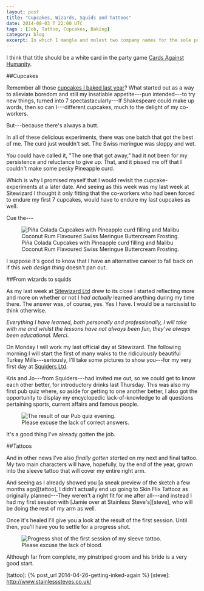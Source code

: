 ```yaml
---
layout: post
title: "Cupcakes, Wizards, Squids and Tattoos"
date: 2014-08-03 T 22:00 UTC
tags : [Job, Tattoo, Cupcakes, Baking]
category: blog
excerpt: In which I mangle and molest two company names for the sole purpose of getting a not-particularly-funny title out of it.
---
```

I think that title should be a white card in the party game [Cards Against Humanity][cah].

##Cupcakes

Remember all those [cupcakes I baked last year][cupcakes]? What started out as a way to alleviate boredom and still my insatiable appetite---pun intended---to try new things, turned into 7 spectastacularly---If Shakespeare could make up words, then so can I---different cupcakes, much to the delight of my co-workers.

But---because there's always a butt.

In all of these delicious experiments, there was one batch that got the best of me. The curd just wouldn't set. The Swiss meringue was sloppy and wet.

You could have called it, "The one that got away," had it not been for my persistence and reluctance to give up. That, and it pissed me off that I couldn't make some pesky Pineapple curd.

Which is why I promised myself that I would revisit the cupcake-experiments at a later date. And seeing as this week was my last week at Sitewizard I thought it only fitting that the co-workers who had been forced to endure my first 7 cupcakes, would have to endure my last cupcakes as well.

Cue the---

<div>
<figure>
	<img class="lazy" data-original="../../../../assets/posts/2014/august/cupcakes-wizards-squids-and-tattoos/pina-colada-cupcakes-with-pineapple-curd.jpg" alt="Piña Colada Cupcakes with Pineapple curd filling and Malibu Coconut Rum Flavoured Swiss Meringue Buttercream Frosting.">
	<figcaption>Piña Colada Cupcakes with Pineapple curd filling and Malibu Coconut Rum Flavoured Swiss Meringue Buttercream Frosting.</figcaption>
</figure>
</div>

I suppose it's good to know that I have an alternative career to fall back on if this *web design thing* doesn't pan out.

##From wizards to squids

As my last week at [Sitewizard Ltd][sitewizard] drew to its close I started reflecting more and more on whether or not I *had actually* learned anything during my time there. The answer was, of course, yes. Yes I have. I would be a narcissist to think otherwise.

*Everything I have learned, both personally and professionally, I will take with me and whilst the lessons have not always been fun, they've always been educational. Merci*.

On Monday I will work my last official day at Sitewizard. The following morning I will start the first of many walks to the ridiculously beautiful Turkey Mills---seriously, I'll take some pictures to show you---for my very first day at [Squiders Ltd][squiders].

Kris and Jo---from Squiders---had invited me out, so we could get to know each other better, for introductory drinks last Thursday. This was also my first pub quiz where, so aside for getting to one another better, I also got the opportunity to display my encyclopedic lack-of-knowledge to all questions pertaining sports, current affairs and famous people.

<div>
<figure>
	<img class="lazy" data-original="../../../../assets/posts/2014/august/cupcakes-wizards-squids-and-tattoos/the-result-of-my-first-pub-quiz.jpg" alt="The result of our Pub quiz evening.">
	<figcaption>Please excuse the lack of correct answers.</figcaption>
</figure>
</div>

It's a good thing I've already gotten the job.

##Tattoos

And in other news I've also *finally gotten started* on my next and final tattoo. My two main characters will have, hopefully, by the end of the year, grown into the sleeve tattoo that will cover my entire right arm.

And seeing as I already showed you [a sneak preview of the sketch a few months ago][tattoo], I didn't actually end up going to Skin Flix Tattooz as originally planned---They weren't a right fit for me after all---and instead I had my first session with [Jamie over at Stainless Steve's][steve], who will be doing the rest of my arm as well.

Once it's healed I'll give you a look at the result of the first session. Until then, you'll have you to settle for a progress shot.

<div>
<figure>
	<img class="lazy" data-original="../../../../assets/posts/2014/august/cupcakes-wizards-squids-and-tattoos/the-first-session-of-my-sleeve-tattoo.jpg" alt="Progress shot of the first session of my sleeve tattoo.">
	<figcaption>Please excuse the lack of blood.</figcaption>
</figure>
</div>

Although far from complete, my pinstriped groom and his bride is a very good start.

[cah]: http://cardsagainsthumanity.com/
[cupcakes]: http://fiinixdesign.blogspot.co.uk/search/label/cupcakes
[sitewizard]: http://sitewizard.co.uk/
[squiders]: http://www.squiders.com/
[wizard]: https://www.youtube.com/watch?v=GPfMPkbvBwY
[tattoo]: {% post_url 2014-04-26-getting-inked-again %}
[steve]: http://www.stainlesssteves.co.uk/